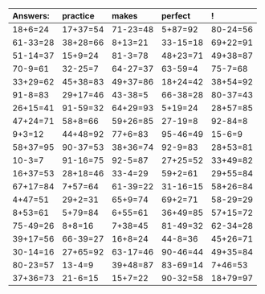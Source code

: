 | Answers: | practice | makes | perfect | ! |
| :--- | :--- | :--- | :--- | :--- |
| 18+6=24 | 17+37=54 | 71-23=48 | 5+87=92 | 80-24=56 | 
| 61-33=28 | 38+28=66 | 8+13=21 | 33-15=18 | 69+22=91 | 
| 51-14=37 | 15+9=24 | 81-3=78 | 48+23=71 | 49+38=87 | 
| 70-9=61 | 32-25=7 | 64-27=37 | 63-59=4 | 75-7=68 | 
| 33+29=62 | 45+38=83 | 49+37=86 | 18+24=42 | 38+54=92 | 
| 91-8=83 | 29+17=46 | 43-38=5 | 66-38=28 | 80-37=43 | 
| 26+15=41 | 91-59=32 | 64+29=93 | 5+19=24 | 28+57=85 | 
| 47+24=71 | 58+8=66 | 59+26=85 | 27-19=8 | 92-84=8 | 
| 9+3=12 | 44+48=92 | 77+6=83 | 95-46=49 | 15-6=9 | 
| 58+37=95 | 90-37=53 | 38+36=74 | 92-9=83 | 28+53=81 | 
| 10-3=7 | 91-16=75 | 92-5=87 | 27+25=52 | 33+49=82 | 
| 16+37=53 | 28+18=46 | 33-4=29 | 59+2=61 | 29+55=84 | 
| 67+17=84 | 7+57=64 | 61-39=22 | 31-16=15 | 58+26=84 | 
| 4+47=51 | 29+2=31 | 65+9=74 | 69+2=71 | 58-29=29 | 
| 8+53=61 | 5+79=84 | 6+55=61 | 36+49=85 | 57+15=72 | 
| 75-49=26 | 8+8=16 | 7+38=45 | 81-49=32 | 62-34=28 | 
| 39+17=56 | 66-39=27 | 16+8=24 | 44-8=36 | 45+26=71 | 
| 30-14=16 | 27+65=92 | 63-17=46 | 90-46=44 | 49+35=84 | 
| 80-23=57 | 13-4=9 | 39+48=87 | 83-69=14 | 7+46=53 | 
| 37+36=73 | 21-6=15 | 15+7=22 | 90-32=58 | 18+79=97 | 
